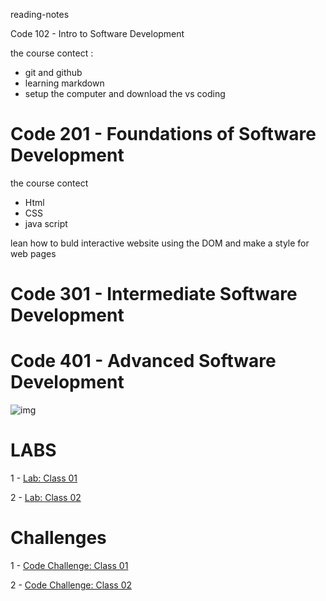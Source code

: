 reading-notes

 Code 102 - Intro to Software Development

the course contect :
- git and github
- learning markdown 
- setup the computer and download the vs coding 

# Code 201 - Foundations of Software Development

the course contect 
- Html
- CSS
- java script 

lean how to buld interactive website using the DOM and make a style for web pages 


# Code 301 - Intermediate Software Development



# Code 401 - Advanced Software Development

![img](https://encrypted-tbn0.gstatic.com/images?q=tbn:ANd9GcRoHz71Y0nhrsR3_TknySb4uTox7fsP3ViQ4A&usqp=CAU)


# LABS 
1 - [Lab: Class 01]()

2 - [Lab: Class 02](https://github.com/MURADALSHORMAN/basic-express-server-401/blob/main/README.md)



# Challenges 

1 - [Code Challenge: Class 01]()

2 - [Code Challenge: Class 02](https://github.com/MURADALSHORMAN/data-structures-and-algorithms/blob/array-insert-shift/README.md)
